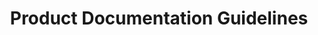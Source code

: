 ---
id: product-docs
title: Product Documentation Guidelines
sidebar_label: Product Documentation
description: Guidelines on contributing to product-based documentation.
keywords:
  - docs
  - matic
  - polygon
  - documentation
  - product
  - contribute
image: https://matic.network/banners/matic-network-16x9.png
slug: product-docs
---